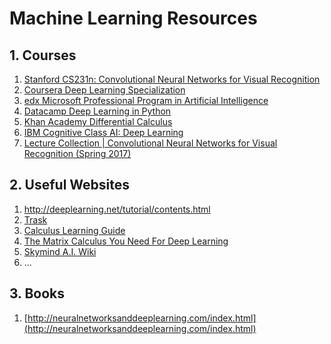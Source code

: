 # Machine Learning Resources

## 1. Courses
1. [Stanford CS231n: Convolutional Neural Networks for Visual Recognition](http://cs231n.github.io/)
2. [Coursera Deep Learning Specialization](https://www.coursera.org/specializations/deep-learning)
3. [edx Microsoft Professional Program in Artificial Intelligence](https://www.edx.org/microsoft-professional-program-artificial-intelligence)
4. [Datacamp Deep Learning in Python](https://www.datacamp.com/courses/deep-learning-in-python)
5. [Khan Academy Differential Calculus](https://www.khanacademy.org/math/differential-calculus)
6. [IBM Cognitive Class AI: Deep Learning](https://cognitiveclass.ai/learn/deep-learning/)
7. [Lecture Collection | Convolutional Neural Networks for Visual Recognition (Spring 2017)](https://www.youtube.com/playlist?list=PL3FW7Lu3i5JvHM8ljYj-zLfQRF3EO8sYv)


## 2. Useful Websites
  1. <http://deeplearning.net/tutorial/contents.html>
  2. [Trask](http://iamtrask.github.io/)
  3. [Calculus Learning Guide](https://betterexplained.com/guides/calculus/)
  4. [The Matrix Calculus You Need For Deep Learning]()
  5. [Skymind A.I. Wiki](https://skymind.ai/wiki/)
  6. ...
  
## 3. Books
  1. [http://neuralnetworksanddeeplearning.com/index.html](http://neuralnetworksanddeeplearning.com/index.html)
